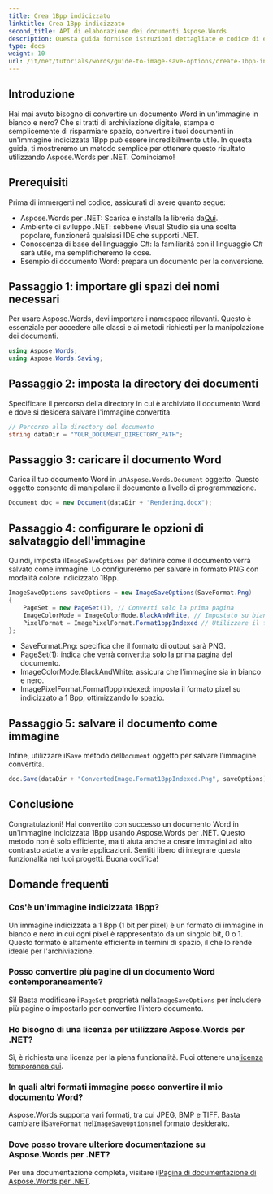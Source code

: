 ```yaml
---
title: Crea 1Bpp indicizzato
linktitle: Crea 1Bpp indicizzato
second_title: API di elaborazione dei documenti Aspose.Words
description: Questa guida fornisce istruzioni dettagliate e codice di esempio per aiutarti a creare in modo efficiente immagini indicizzate 1Bpp per scopi di archiviazione, stampa o risparmio di spazio.
type: docs
weight: 10
url: /it/net/tutorials/words/guide-to-image-save-options/create-1bpp-indexed/
---
```

## Introduzione

Hai mai avuto bisogno di convertire un documento Word in un'immagine in bianco e nero? Che si tratti di archiviazione digitale, stampa o semplicemente di risparmiare spazio, convertire i tuoi documenti in un'immagine indicizzata 1Bpp può essere incredibilmente utile. In questa guida, ti mostreremo un metodo semplice per ottenere questo risultato utilizzando Aspose.Words per .NET. Cominciamo!

## Prerequisiti

Prima di immergerti nel codice, assicurati di avere quanto segue:

-  Aspose.Words per .NET: Scarica e installa la libreria da[Qui](https://releases.aspose.com/words/net/).
- Ambiente di sviluppo .NET: sebbene Visual Studio sia una scelta popolare, funzionerà qualsiasi IDE che supporti .NET.
- Conoscenza di base del linguaggio C#: la familiarità con il linguaggio C# sarà utile, ma semplificheremo le cose.
- Esempio di documento Word: prepara un documento per la conversione.

## Passaggio 1: importare gli spazi dei nomi necessari

Per usare Aspose.Words, devi importare i namespace rilevanti. Questo è essenziale per accedere alle classi e ai metodi richiesti per la manipolazione dei documenti.

```csharp
using Aspose.Words;
using Aspose.Words.Saving;
```

## Passaggio 2: imposta la directory dei documenti

Specificare il percorso della directory in cui è archiviato il documento Word e dove si desidera salvare l'immagine convertita.

```csharp
// Percorso alla directory del documento
string dataDir = "YOUR_DOCUMENT_DIRECTORY_PATH";
```

## Passaggio 3: caricare il documento Word

Carica il tuo documento Word in un`Aspose.Words.Document` oggetto. Questo oggetto consente di manipolare il documento a livello di programmazione.

```csharp
Document doc = new Document(dataDir + "Rendering.docx");
```

## Passaggio 4: configurare le opzioni di salvataggio dell'immagine

 Quindi, imposta il`ImageSaveOptions` per definire come il documento verrà salvato come immagine. Lo configureremo per salvare in formato PNG con modalità colore indicizzato 1Bpp.

```csharp
ImageSaveOptions saveOptions = new ImageSaveOptions(SaveFormat.Png)
{
    PageSet = new PageSet(1), // Converti solo la prima pagina
    ImageColorMode = ImageColorMode.BlackAndWhite, // Impostato su bianco e nero
    PixelFormat = ImagePixelFormat.Format1bppIndexed // Utilizzare il formato indicizzato 1Bpp
};
```

- SaveFormat.Png: specifica che il formato di output sarà PNG.
- PageSet(1): indica che verrà convertita solo la prima pagina del documento.
- ImageColorMode.BlackAndWhite: assicura che l'immagine sia in bianco e nero.
- ImagePixelFormat.Format1bppIndexed: imposta il formato pixel su indicizzato a 1 Bpp, ottimizzando lo spazio.

## Passaggio 5: salvare il documento come immagine

 Infine, utilizzare il`Save` metodo del`Document` oggetto per salvare l'immagine convertita.

```csharp
doc.Save(dataDir + "ConvertedImage.Format1BppIndexed.Png", saveOptions);
```

## Conclusione

Congratulazioni! Hai convertito con successo un documento Word in un'immagine indicizzata 1Bpp usando Aspose.Words per .NET. Questo metodo non è solo efficiente, ma ti aiuta anche a creare immagini ad alto contrasto adatte a varie applicazioni. Sentiti libero di integrare questa funzionalità nei tuoi progetti. Buona codifica!

## Domande frequenti

### Cos'è un'immagine indicizzata 1Bpp?
Un'immagine indicizzata a 1 Bpp (1 bit per pixel) è un formato di immagine in bianco e nero in cui ogni pixel è rappresentato da un singolo bit, 0 o 1. Questo formato è altamente efficiente in termini di spazio, il che lo rende ideale per l'archiviazione.

### Posso convertire più pagine di un documento Word contemporaneamente?
 Sì! Basta modificare il`PageSet` proprietà nella`ImageSaveOptions` per includere più pagine o impostarlo per convertire l'intero documento.

### Ho bisogno di una licenza per utilizzare Aspose.Words per .NET?
 Sì, è richiesta una licenza per la piena funzionalità. Puoi ottenere una[licenza temporanea qui](https://purchase.aspose.com/temporary-license/).

### In quali altri formati immagine posso convertire il mio documento Word?
 Aspose.Words supporta vari formati, tra cui JPEG, BMP e TIFF. Basta cambiare il`SaveFormat` nel`ImageSaveOptions`nel formato desiderato.

### Dove posso trovare ulteriore documentazione su Aspose.Words per .NET?
 Per una documentazione completa, visitare il[Pagina di documentazione di Aspose.Words per .NET](https://reference.aspose.com/words/net/).